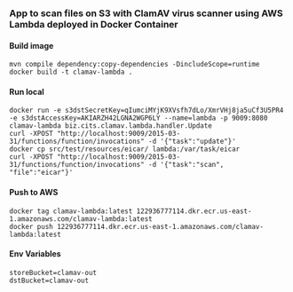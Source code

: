 
### App to scan files on S3 with ClamAV virus scanner using AWS Lambda deployed in Docker Container

#### Build image
```
mvn compile dependency:copy-dependencies -DincludeScope=runtime
docker build -t clamav-lambda .
```
#### Run local
```
docker run -e s3dstSecretKey=qIumciMYjK9XVsfh7dLo/XmrVHj8ja5uCf3U5PR4 -e s3dstAccessKey=AKIARZH42LGNA2WGP6LY --name=lambda -p 9009:8080 clamav-lambda biz.cits.clamav.lambda.handler.Update
curl -XPOST "http://localhost:9009/2015-03-31/functions/function/invocations" -d '{"task":"update"}'
docker cp src/test/resources/eicar/ lambda:/var/task/eicar
curl -XPOST "http://localhost:9009/2015-03-31/functions/function/invocations" -d '{"task":"scan", "file":"eicar"}'
```
#### Push to AWS
```
docker tag clamav-lambda:latest 122936777114.dkr.ecr.us-east-1.amazonaws.com/clamav-lambda:latest
docker push 122936777114.dkr.ecr.us-east-1.amazonaws.com/clamav-lambda:latest
```

#### Env Variables
```
storeBucket=clamav-out
dstBucket=clamav-out
```
